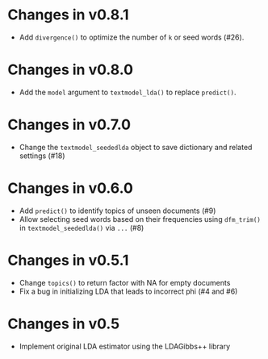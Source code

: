 # Changes in v0.8.1

* Add `divergence()` to optimize the number of `k` or seed words (#26).

# Changes in v0.8.0

* Add the `model` argument to `textmodel_lda()` to replace `predict()`.

# Changes in v0.7.0

* Change the `textmodel_seededlda` object to save dictionary and related settings (#18)

# Changes in v0.6.0

* Add `predict()` to identify topics of unseen documents (#9)
* Allow selecting seed words based on their frequencies using `dfm_trim()` in `textmodel_seededlda()` via `...` (#8)

# Changes in v0.5.1

* Change `topics()` to return factor with NA for empty documents
* Fix a bug in initializing LDA that leads to incorrect phi (#4 and #6)

# Changes in v0.5

* Implement original LDA estimator using the LDAGibbs++ library

